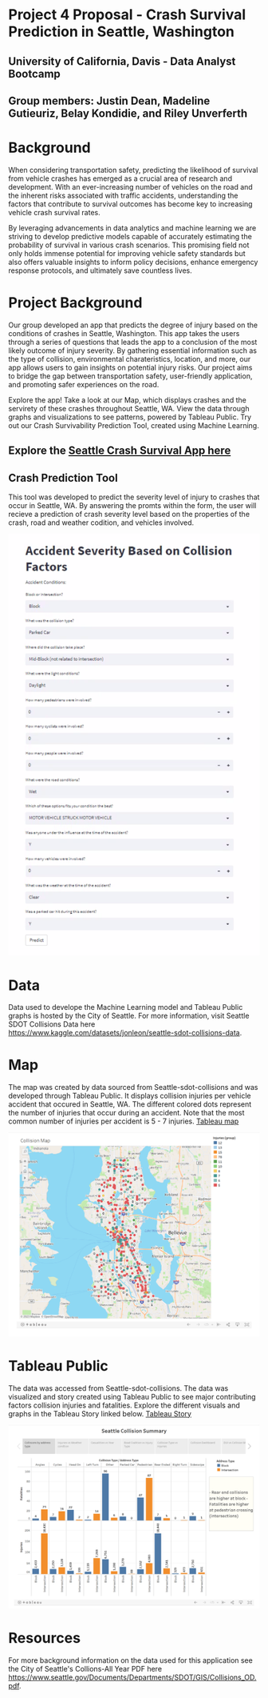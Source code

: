 # Project 4 Proposal - Crash Survival Prediction in Seattle, Washington
## University of California, Davis - Data Analyst Bootcamp
## Group members: Justin Dean, Madeline Gutieuriz, Belay Kondidie, and Riley Unverferth   

# Background 
When considering transportation safety, predicting the likelihood of survival from vehicle crashes has emerged as a crucial area of research and development. With an ever-increasing number of vehicles on the road and the inherent risks associated with traffic accidents, understanding the factors that contribute to survival outcomes has become key to increasing vehicle crash survival rates.

By leveraging advancements in data analytics and machine learning we are striving to develop predictive models capable of accurately estimating the probability of survival in various crash scenarios. This promising field not only holds immense potential for improving vehicle safety standards but also offers valuable insights to inform policy decisions, enhance emergency response protocols, and ultimately save countless lives.

# Project Background
Our group developed an app that predicts the degree of injury based on the conditions of crashes in Seattle, Washington. This app takes the users through a series of questions that leads the app to a conclusion of the most likely outcome of injury severity. By gathering essential information such as the type of collision, environmental charateristics, location, and more, our app allows users to gain insights on potential injury risks. Our project aims to bridge the gap between transportation safety, user-friendly application, and promoting safer experiences on the road.

Explore the app! Take a look at our Map, which displays crashes and the servirety of these crashes throughout Seattle, WA. View the data through graphs and visualizations to see patterns, powered by Tableau Public. Try out our Crash Survivability Prediction Tool, created using Machine Learning. 

## Explore the [Seattle Crash Survival App here](https://seattlecrashmodel.streamlit.app/)

## Crash Prediction Tool
This tool was developed to predict the severity level of injury to crashes that occur in Seattle, WA. By answering the promts within the form, the user will recieve a prediction of crash severity level based on the properties of the crash, road and weather codition, and vehicles involved.

![Prediction tool](https://github.com/deanjustin32/seattle_crash_model/blob/main/images/Prediction_tool.png)

# Data
Data used to develope the Machine Learning model and Tableau Public graphs is hosted by the City of Seattle. For more information, visit Seattle SDOT Collisions Data here https://www.kaggle.com/datasets/jonleon/seattle-sdot-collisions-data.

# Map
The map was created by data sourced from Seattle-sdot-collisions and was developed through Tableau Public. It displays collision injuries per vehicle accident that occured in Seattle, WA. The different colored dots represent the number of injuries that occur during an accident. Note that the most common number of injuries per accident is 5 - 7 injuries.
[Tableau map](https://public.tableau.com/shared/NMB933XG5?:display_count=n&:origin=viz_share_link)

![Tableau Story](https://github.com/deanjustin32/seattle_crash_model/blob/main/images/Tableau_map.png)

# Tableau Public
The data was accessed from Seattle-sdot-collisions. The data was visualized and story created using Tableau Public to see major contributing factors collision injuries and fatalities. Explore the different visuals and graphs in the Tableau Story linked below. 
[Tableau Story](https://public.tableau.com/shared/9KKDG6SJD?:display_count=n&:origin=viz_share_link)

![Tableau Story](https://github.com/deanjustin32/seattle_crash_model/blob/main/images/Tableau_story.png)

# Resources
For more background information on the data used for this application see the City of Seattle's Collions-All Year PDF here https://www.seattle.gov/Documents/Departments/SDOT/GIS/Collisions_OD.pdf.


